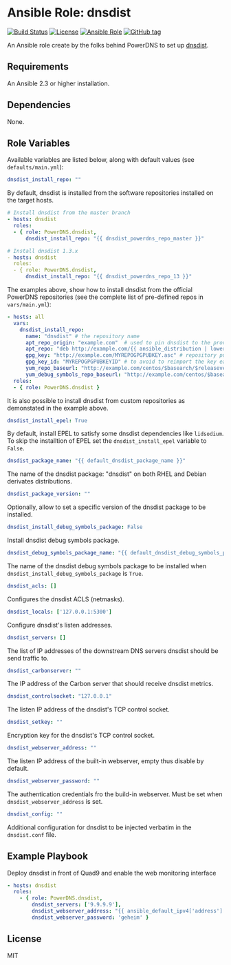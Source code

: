 # Ansible Role: dnsdist

[![Build Status](https://travis-ci.org/PowerDNS/dnsdist-ansible.svg?branch=master)](https://travis-ci.org/PowerDNS/dnsdist-ansible)
[![License](https://img.shields.io/badge/license-MIT%20License-brightgreen.svg)](https://opensource.org/licenses/MIT)
[![Ansible Role](https://img.shields.io/badge/ansible%20role-PowerDNS.dnsdist-blue.svg)](https://galaxy.ansible.com/PowerDNS/dnsdist)
[![GitHub tag](https://img.shields.io/github/tag/PowerDNS/dnsdist-ansible.svg)](https://github.com/PowerDNS/dnsdist-ansible/tags)

An Ansible role create by the folks behind PowerDNS to set up [dnsdist](https://dnsdist.org/).

## Requirements

An Ansible 2.3 or higher installation.

## Dependencies

None.

## Role Variables

Available variables are listed below, along with default values (see `defaults/main.yml`):

```yaml
dnsdist_install_repo: ""
```

By default, dnsdist is installed from the software repositories installed on the target hosts.

```yaml
# Install dnsdist from the master branch
- hosts: dnsdist
  roles:
  - { role: PowerDNS.dnsdist,
      dnsdist_install_repo: "{{ dnsdist_powerdns_repo_master }}"

# Install dnsdist 1.3.x
- hosts: dnsdist
  roles:
  - { role: PowerDNS.dnsdist,
      dnsdist_install_repo: "{{ dnsdist_powerdns_repo_13 }}"
```

The examples above, show how to install dnsdist from the official PowerDNS repositories
(see the complete list of pre-defined repos in `vars/main.yml`):

```yaml
- hosts: all
  vars:
    dnsdist_install_repo:
      name: "dnsdist" # the repository name
      apt_repo_origin: "example.com"  # used to pin dnsdist to the provided repository
      apt_repo: "deb http://example.com/{{ ansible_distribution | lower }} {{ ansible_distribution_release | lower }}/dnsdist main"
      gpg_key: "http://example.com/MYREPOGPGPUBKEY.asc" # repository public GPG key
      gpg_key_id: "MYREPOGPGPUBKEYID" # to avoid to reimport the key each time the role is executed
      yum_repo_baseurl: "http://example.com/centos/$basearch/$releasever/dnsdist"
      yum_debug_symbols_repo_baseurl: "http://example.com/centos/$basearch/$releasever/dnsdist/debug"
  roles:
  - { role: PowerDNS.dnsdist }
```

It is also possible to install dnsdist from custom repositories as demonstated in the example above.

```yaml
dnsdist_install_epel: True
```

By default, install EPEL to satisfy some dnsdist dependencies like `lidsodium`.
To skip the installtion of EPEL set the `dnsdist_install_epel` variable to `False`.

```yaml
dnsdist_package_name: "{{ default_dnsdist_package_name }}"
```

The name of the dnsdist package: "dnsdist" on both RHEL and Debian derivates distributions.

```yaml
dnsdist_package_version: ""
```

Optionally, allow to set a specific version of the dnsdist package to be installed.

```yaml
dnsdist_install_debug_symbols_package: False
```

Install dnsdist debug symbols package.

```yaml
dnsdist_debug_symbols_package_name: "{{ default_dnsdist_debug_symbols_package_name }}"
```

The name of the dnsdist debug symbols package to be installed when `dnsdist_install_debug_symbols_package` is `True`.

```yaml
dnsdist_acls: []
```

Configures the dnsdist ACLS (netmasks).

```yaml
dnsdist_locals: ['127.0.0.1:5300']
```

Configure dnsdist's listen addresses.

```yaml
dnsdist_servers: []
```

The list of IP addresses of the downstream DNS servers dnsdist should be send traffic to.

```yaml
dnsdist_carbonserver: ""
```

The IP address of the Carbon server that should receive dnsdist metrics.

```yaml
dnsdist_controlsocket: "127.0.0.1"
```

The listen IP address of the dnsdist's TCP control socket.

```yaml
dnsdist_setkey: ""
```

Encryption key for the dnsdist's TCP control socket.

```yaml
dnsdist_webserver_address: ""
```

The listen IP address of the built-in webserver, empty thus disable by default.

```yaml
dnsdist_webserver_password: ""
```

The authentication credentials fro the build-in webserver. Must be set when `dnsdist_webserver_address` is set.

```yaml
dnsdist_config: ""
```

Additional configuration for dnsdist to be injected verbatim in the `dnsdist.conf` file.

## Example Playbook

Deploy dnsdist in front of Quad9 and enable the web monitoring interface

```yaml
- hosts: dnsdist
  roles:
    - { role: PowerDNS.dnsdist,
        dnsdist_servers: ['9.9.9.9'],
        dnsdist_webserver_address: "{{ ansible_default_ipv4['address']:8083 }}",
        dnsdist_webserver_password: 'geheim' }
```

## License

MIT
